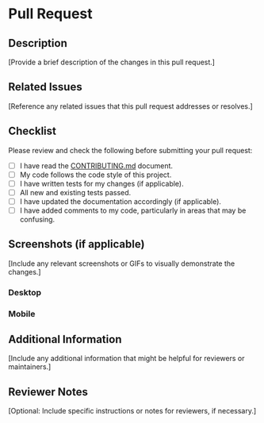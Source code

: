# Pull Request

## Description

[Provide a brief description of the changes in this pull request.]

## Related Issues

[Reference any related issues that this pull request addresses or resolves.]

## Checklist

Please review and check the following before submitting your pull request:

- [ ] I have read the [CONTRIBUTING.md](../CONTRIBUTING.md) document.
- [ ] My code follows the code style of this project.
- [ ] I have written tests for my changes (if applicable).
- [ ] All new and existing tests passed.
- [ ] I have updated the documentation accordingly (if applicable).
- [ ] I have added comments to my code, particularly in areas that may be confusing.

## Screenshots (if applicable)

[Include any relevant screenshots or GIFs to visually demonstrate the changes.]

### Desktop

### Mobile

## Additional Information

[Include any additional information that might be helpful for reviewers or maintainers.]

## Reviewer Notes

[Optional: Include specific instructions or notes for reviewers, if necessary.]
